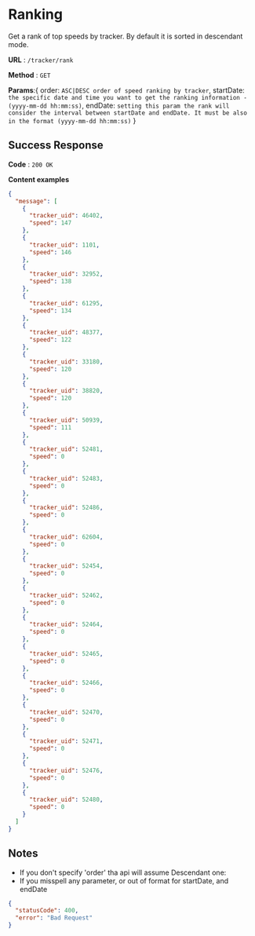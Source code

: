 # Ranking 

Get a rank of top speeds by tracker. By default it is sorted in descendant mode.

**URL** : `/tracker/rank`

**Method** : `GET`

**Params**:{
    order: `ASC|DESC order of speed ranking by tracker`,
    startDate: `the specific date and time you want to get the ranking information - (yyyy-mm-dd hh:mm:ss)`,
    endDate: `setting this param the rank will consider the interval between startDate and endDate. It must be also in the format (yyyy-mm-dd hh:mm:ss)`
}

## Success Response

**Code** : `200 OK`

**Content examples**

```json
{
  "message": [
    {
      "tracker_uid": 46402,
      "speed": 147
    },
    {
      "tracker_uid": 1101,
      "speed": 146
    },
    {
      "tracker_uid": 32952,
      "speed": 138
    },
    {
      "tracker_uid": 61295,
      "speed": 134
    },
    {
      "tracker_uid": 48377,
      "speed": 122
    },
    {
      "tracker_uid": 33180,
      "speed": 120
    },
    {
      "tracker_uid": 38820,
      "speed": 120
    },
    {
      "tracker_uid": 50939,
      "speed": 111
    },
    {
      "tracker_uid": 52481,
      "speed": 0
    },
    {
      "tracker_uid": 52483,
      "speed": 0
    },
    {
      "tracker_uid": 52486,
      "speed": 0
    },
    {
      "tracker_uid": 62604,
      "speed": 0
    },
    {
      "tracker_uid": 52454,
      "speed": 0
    },
    {
      "tracker_uid": 52462,
      "speed": 0
    },
    {
      "tracker_uid": 52464,
      "speed": 0
    },
    {
      "tracker_uid": 52465,
      "speed": 0
    },
    {
      "tracker_uid": 52466,
      "speed": 0
    },
    {
      "tracker_uid": 52470,
      "speed": 0
    },
    {
      "tracker_uid": 52471,
      "speed": 0
    },
    {
      "tracker_uid": 52476,
      "speed": 0
    },
    {
      "tracker_uid": 52480,
      "speed": 0
    }
  ]
}
```

## Notes

* If you don't specify 'order' tha api will assume Descendant one:
* If you misspell any parameter, or out of format for startDate, and endDate
```json
{
  "statusCode": 400,
  "error": "Bad Request"
}
```

